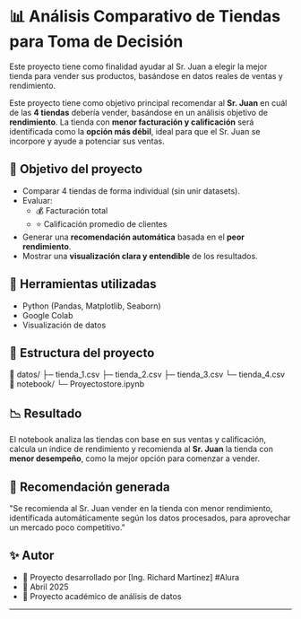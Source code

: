 # 📊 Análisis Comparativo de Tiendas para Toma de Decisión
Este proyecto tiene como finalidad ayudar al Sr. Juan a elegir la mejor tienda para vender sus productos, basándose en datos reales de ventas y rendimiento.

Este proyecto tiene como objetivo principal recomendar al **Sr. Juan** en cuál de las **4 tiendas** debería vender, basándose en un análisis objetivo de **rendimiento**. La tienda con **menor facturación y calificación** será identificada como la **opción más débil**, ideal para que el Sr. Juan se incorpore y ayude a potenciar sus ventas.

## 🧠 Objetivo del proyecto
- Comparar 4 tiendas de forma individual (sin unir datasets).
- Evaluar:
  - 💰 Facturación total
  - ⭐ Calificación promedio de clientes
- Generar una **recomendación automática** basada en el **peor rendimiento**.
- Mostrar una **visualización clara y entendible** de los resultados.

## 🧠 Herramientas utilizadas
- Python (Pandas, Matplotlib, Seaborn)
- Google Colab
- Visualización de datos

## 📁 Estructura del proyecto
📁 datos/ ├─ tienda_1.csv ├─ tienda_2.csv ├─ tienda_3.csv └─ tienda_4.csv
📓 notebook/ └─ Proyectostore.ipynb

## 📉 Resultado
El notebook analiza las tiendas con base en sus ventas y calificación, calcula un índice de rendimiento y recomienda al **Sr. Juan** la tienda con **menor desempeño**, como la mejor opción para comenzar a vender.

## 📌 Recomendación generada
"Se recomienda al Sr. Juan vender en la tienda con menor rendimiento, identificada automáticamente según los datos procesados, para aprovechar un mercado poco competitivo."

## ✨ Autor
- 💼 Proyecto desarrollado por [Ing. Richard Martinez]  #Alura 
- 📅 Abril 2025  
- 🧠 Proyecto académico de análisis de datos

---
